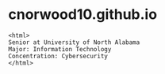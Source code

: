 # cnorwood10.github.io
```
<html>
Senior at University of North Alabama
Major: Information Technology
Concentration: Cybersecurity
</html>
```
